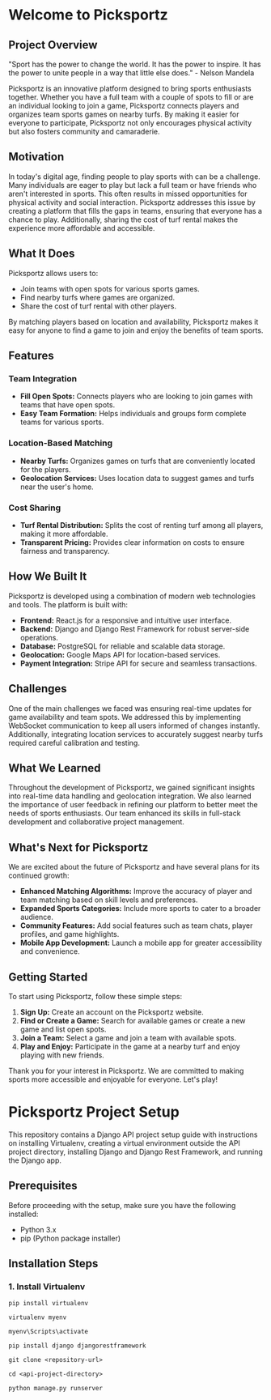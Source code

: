 # Welcome to Picksportz

## Project Overview
"Sport has the power to change the world. It has the power to inspire. It has the power to unite people in a way that little else does." - Nelson Mandela

Picksportz is an innovative platform designed to bring sports enthusiasts together. Whether you have a full team with a couple of spots to fill or are an individual looking to join a game, Picksportz connects players and organizes team sports games on nearby turfs. By making it easier for everyone to participate, Picksportz not only encourages physical activity but also fosters community and camaraderie.

## Motivation
In today's digital age, finding people to play sports with can be a challenge. Many individuals are eager to play but lack a full team or have friends who aren't interested in sports. This often results in missed opportunities for physical activity and social interaction. Picksportz addresses this issue by creating a platform that fills the gaps in teams, ensuring that everyone has a chance to play. Additionally, sharing the cost of turf rental makes the experience more affordable and accessible.

## What It Does
Picksportz allows users to:

- Join teams with open spots for various sports games.
- Find nearby turfs where games are organized.
- Share the cost of turf rental with other players.

By matching players based on location and availability, Picksportz makes it easy for anyone to find a game to join and enjoy the benefits of team sports.

## Features
### Team Integration
- **Fill Open Spots:** Connects players who are looking to join games with teams that have open spots.
- **Easy Team Formation:** Helps individuals and groups form complete teams for various sports.

### Location-Based Matching
- **Nearby Turfs:** Organizes games on turfs that are conveniently located for the players.
- **Geolocation Services:** Uses location data to suggest games and turfs near the user's home.

### Cost Sharing
- **Turf Rental Distribution:** Splits the cost of renting turf among all players, making it more affordable.
- **Transparent Pricing:** Provides clear information on costs to ensure fairness and transparency.

## How We Built It
Picksportz is developed using a combination of modern web technologies and tools. The platform is built with:

- **Frontend:** React.js for a responsive and intuitive user interface.
- **Backend:** Django and Django Rest Framework for robust server-side operations.
- **Database:** PostgreSQL for reliable and scalable data storage.
- **Geolocation:** Google Maps API for location-based services.
- **Payment Integration:** Stripe API for secure and seamless transactions.

## Challenges
One of the main challenges we faced was ensuring real-time updates for game availability and team spots. We addressed this by implementing WebSocket communication to keep all users informed of changes instantly. Additionally, integrating location services to accurately suggest nearby turfs required careful calibration and testing.

## What We Learned
Throughout the development of Picksportz, we gained significant insights into real-time data handling and geolocation integration. We also learned the importance of user feedback in refining our platform to better meet the needs of sports enthusiasts. Our team enhanced its skills in full-stack development and collaborative project management.

## What's Next for Picksportz
We are excited about the future of Picksportz and have several plans for its continued growth:

- **Enhanced Matching Algorithms:** Improve the accuracy of player and team matching based on skill levels and preferences.
- **Expanded Sports Categories:** Include more sports to cater to a broader audience.
- **Community Features:** Add social features such as team chats, player profiles, and game highlights.
- **Mobile App Development:** Launch a mobile app for greater accessibility and convenience.

## Getting Started
To start using Picksportz, follow these simple steps:

1. **Sign Up:** Create an account on the Picksportz website.
2. **Find or Create a Game:** Search for available games or create a new game and list open spots.
3. **Join a Team:** Select a game and join a team with available spots.
4. **Play and Enjoy:** Participate in the game at a nearby turf and enjoy playing with new friends.

Thank you for your interest in Picksportz. We are committed to making sports more accessible and enjoyable for everyone. Let's play!

# Picksportz Project Setup

This repository contains a Django API project setup guide with instructions on installing Virtualenv, creating a virtual environment outside the API project directory, installing Django and Django Rest Framework, and running the Django app.

## Prerequisites

Before proceeding with the setup, make sure you have the following installed:

- Python 3.x
- pip (Python package installer)

## Installation Steps

### 1. Install Virtualenv

```
pip install virtualenv

virtualenv myenv

myenv\Scripts\activate

pip install django djangorestframework

git clone <repository-url>

cd <api-project-directory>

python manage.py runserver
